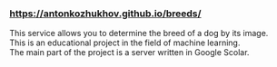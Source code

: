 ### https://antonkozhukhov.github.io/breeds/

This service allows you to determine the breed of a dog by its image.<br />
This is an educational project in the field of machine learning.<br />
The main part of the project is a server written in Google Scolar.<br />


